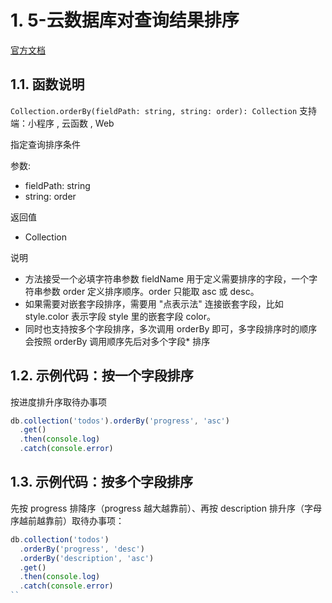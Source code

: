 # 1. 5-云数据库对查询结果排序

[官方文档](https://developers.weixin.qq.com/miniprogram/dev/wxcloud/reference-sdk-api/database/collection/Collection.orderBy.html)

## 1.1. 函数说明
`Collection.orderBy(fieldPath: string, string: order): Collection`
支持端：小程序 , 云函数 , Web

指定查询排序条件

参数:

* fieldPath: string
* string: order

返回值

* Collection

说明

* 方法接受一个必填字符串参数 fieldName 用于定义需要排序的字段，一个字符串参数 order 定义排序顺序。order 只能取 asc 或 desc。
* 如果需要对嵌套字段排序，需要用 "点表示法" 连接嵌套字段，比如 style.color 表示字段 style 里的嵌套字段 color。
* 同时也支持按多个字段排序，多次调用 orderBy 即可，多字段排序时的顺序会按照 orderBy 调用顺序先后对多个字段* 排序

## 1.2. 示例代码：按一个字段排序

按进度排升序取待办事项

```js
db.collection('todos').orderBy('progress', 'asc')
  .get()
  .then(console.log)
  .catch(console.error)
```

## 1.3. 示例代码：按多个字段排序

先按 progress 排降序（progress 越大越靠前）、再按 description 排升序（字母序越前越靠前）取待办事项：

```js
db.collection('todos')
  .orderBy('progress', 'desc')
  .orderBy('description', 'asc')
  .get()
  .then(console.log)
  .catch(console.error)
``